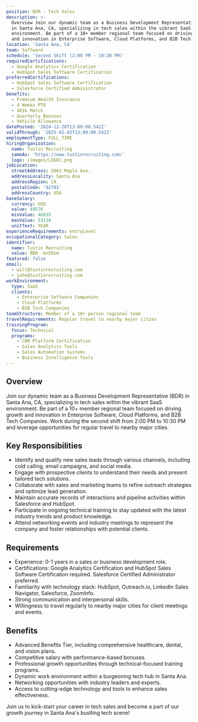```yaml
---
position: BDR - Tech Sales
description: >-
  Overview Join our dynamic team as a Business Development Representative (BDR)
  in Santa Ana, CA, specializing in tech sales within the vibrant SaaS
  environment. Be part of a 10+ member regional team focused on driving growth
  and innovation in Enterprise Software, Cloud Platforms, and B2B Tech Comp...
location: 'Santa Ana, CA'
team: Software
schedule: 'Second Shift (2:00 PM - 10:30 PM)'
requiredCertifications:
  - Google Analytics Certification
  - HubSpot Sales Software Certification
preferredCertifications:
  - HubSpot Sales Software Certification
  - Salesforce Certified Administrator
benefits:
  - Premium Health Insurance
  - 4 Weeks PTO
  - 401k Match
  - Quarterly Bonuses
  - Vehicle Allowance
datePosted: '2024-12-28T13:09:00.542Z'
validThrough: '2025-02-03T13:09:00.542Z'
employmentType: FULL_TIME
hiringOrganization:
  name: Tustin Recruiting
  sameAs: 'https://www.tustinrecruiting.com/'
  logo: /images/LOGO1.png
jobLocation:
  streetAddress: 5662 Maple Ave.
  addressLocality: Santa Ana
  addressRegion: CA
  postalCode: '92701'
  addressCountry: USA
baseSalary:
  currency: USD
  value: 49576
  minValue: 46035
  maxValue: 53118
  unitText: YEAR
experienceRequirements: entryLevel
occupationalCategory: Sales
identifier:
  name: Tustin Recruiting
  value: BDR -bn50zm
featured: false
email:
  - will@tustinrecruiting.com
  - john@tustinrecruiting.com
workEnvironment:
  type: SaaS
  clients:
    - Enterprise Software Companies
    - Cloud Platforms
    - B2B Tech Companies
teamStructure: Member of a 10+ person regional team
travelRequirements: Regular travel to nearby major cities
trainingProgram:
  focus: Technical
  programs:
    - CRM Platform Certification
    - Sales Analytics Tools
    - Sales Automation Systems
    - Business Intelligence Tools
---
```




## Overview
Join our dynamic team as a Business Development Representative (BDR) in Santa Ana, CA, specializing in tech sales within the vibrant SaaS environment. Be part of a 10+ member regional team focused on driving growth and innovation in Enterprise Software, Cloud Platforms, and B2B Tech Companies. Work during the second shift from 2:00 PM to 10:30 PM and leverage opportunities for regular travel to nearby major cities.

## Key Responsibilities
- Identify and qualify new sales leads through various channels, including cold calling, email campaigns, and social media.
- Engage with prospective clients to understand their needs and present tailored tech solutions.
- Collaborate with sales and marketing teams to refine outreach strategies and optimize lead generation.
- Maintain accurate records of interactions and pipeline activities within Salesforce and HubSpot.
- Participate in ongoing technical training to stay updated with the latest industry trends and product knowledge.
- Attend networking events and industry meetings to represent the company and foster relationships with potential clients.

## Requirements
- Experience: 0-1 years in a sales or business development role.
- Certifications: Google Analytics Certification and HubSpot Sales Software Certification required. Salesforce Certified Administrator preferred.
- Familiarity with technology stack: HubSpot, Outreach.io, LinkedIn Sales Navigator, Salesforce, ZoomInfo.
- Strong communication and interpersonal skills.
- Willingness to travel regularly to nearby major cities for client meetings and events.

## Benefits
- Advanced Benefits Tier, including comprehensive healthcare, dental, and vision plans.
- Competitive salary with performance-based bonuses.
- Professional growth opportunities through technical-focused training programs.
- Dynamic work environment within a burgeoning tech hub in Santa Ana.
- Networking opportunities with industry leaders and experts.
- Access to cutting-edge technology and tools to enhance sales effectiveness.

Join us to kick-start your career in tech sales and become a part of our growth journey in Santa Ana's bustling tech scene!
